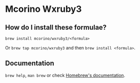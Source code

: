 # Mcorino Wxruby3

## How do I install these formulae?

`brew install mcorino/wxruby3/<formula>`

Or `brew tap mcorino/wxruby3` and then `brew install <formula>`.

## Documentation

`brew help`, `man brew` or check [Homebrew's documentation](https://docs.brew.sh).
